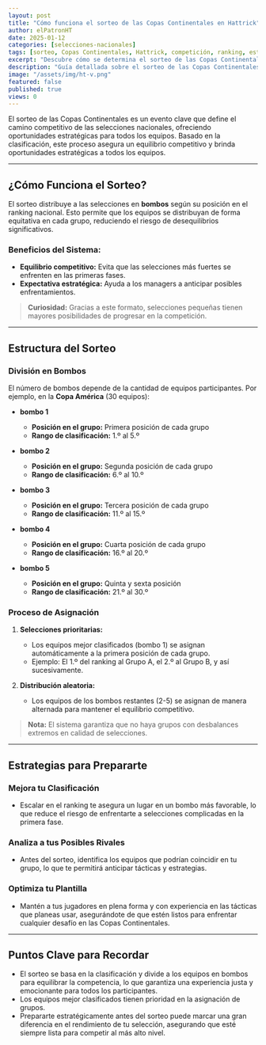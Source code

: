 ```yaml
---
layout: post
title: "Cómo funciona el sorteo de las Copas Continentales en Hattrick"
author: elPatronHT
date: 2025-01-12
categories: [selecciones-nacionales]
tags: [sorteo, Copas Continentales, Hattrick, competición, ranking, estrategia]
excerpt: "Descubre cómo se determina el sorteo de las Copas Continentales en Hattrick y cómo usar el ranking para obtener un mejor grupo."
description: "Guía detallada sobre el sorteo de las Copas Continentales en Hattrick, cómo se organiza y qué estrategias usar para mejorar el rendimiento de tu selección."
image: "/assets/img/ht-v.png"
featured: false
published: true
views: 0
---
```


El sorteo de las Copas Continentales es un evento clave que define el camino competitivo de las selecciones nacionales, ofreciendo oportunidades estratégicas para todos los equipos. Basado en la clasificación, este proceso asegura un equilibrio competitivo y brinda oportunidades estratégicas a todos los equipos.

---

## ¿Cómo Funciona el Sorteo?

El sorteo distribuye a las selecciones en **bombos** según su posición en el ranking nacional. Esto permite que los equipos se distribuyan de forma equitativa en cada grupo, reduciendo el riesgo de desequilibrios significativos.

### Beneficios del Sistema:

- **Equilibrio competitivo:** Evita que las selecciones más fuertes se enfrenten en las primeras fases.
- **Expectativa estratégica:** Ayuda a los managers a anticipar posibles enfrentamientos.

> **Curiosidad:** Gracias a este formato, selecciones pequeñas tienen mayores posibilidades de progresar en la competición.

---

## Estructura del Sorteo

### División en Bombos

El número de bombos depende de la cantidad de equipos participantes. Por ejemplo, en la **Copa América** (30 equipos):

- **bombo 1**

  - **Posición en el grupo:** Primera posición de cada grupo
  - **Rango de clasificación:** 1.º al 5.º

- **bombo 2**

  - **Posición en el grupo:** Segunda posición de cada grupo
  - **Rango de clasificación:** 6.º al 10.º

- **bombo 3**

  - **Posición en el grupo:** Tercera posición de cada grupo
  - **Rango de clasificación:** 11.º al 15.º

- **bombo 4**

  - **Posición en el grupo:** Cuarta posición de cada grupo
  - **Rango de clasificación:** 16.º al 20.º

- **bombo 5**
  - **Posición en el grupo:** Quinta y sexta posición
  - **Rango de clasificación:** 21.º al 30.º

### Proceso de Asignación

1. **Selecciones prioritarias:**

   - Los equipos mejor clasificados (bombo 1) se asignan automáticamente a la primera posición de cada grupo.
   - Ejemplo: El 1.º del ranking al Grupo A, el 2.º al Grupo B, y así sucesivamente.

2. **Distribución aleatoria:**
   - Los equipos de los bombos restantes (2-5) se asignan de manera alternada para mantener el equilibrio competitivo.

> **Nota:** El sistema garantiza que no haya grupos con desbalances extremos en calidad de selecciones.

---

## Estrategias para Prepararte

### Mejora tu Clasificación

- Escalar en el ranking te asegura un lugar en un bombo más favorable, lo que reduce el riesgo de enfrentarte a selecciones complicadas en la primera fase.

### Analiza a tus Posibles Rivales

- Antes del sorteo, identifica los equipos que podrían coincidir en tu grupo, lo que te permitirá anticipar tácticas y estrategias.

### Optimiza tu Plantilla

- Mantén a tus jugadores en plena forma y con experiencia en las tácticas que planeas usar, asegurándote de que estén listos para enfrentar cualquier desafío en las Copas Continentales.

---

## Puntos Clave para Recordar

- El sorteo se basa en la clasificación y divide a los equipos en bombos para equilibrar la competencia, lo que garantiza una experiencia justa y emocionante para todos los participantes.
- Los equipos mejor clasificados tienen prioridad en la asignación de grupos.
- Prepararte estratégicamente antes del sorteo puede marcar una gran diferencia en el rendimiento de tu selección, asegurando que esté siempre lista para competir al más alto nivel.
